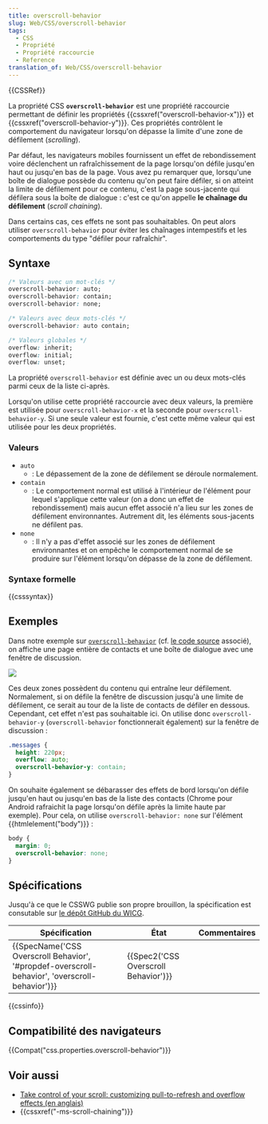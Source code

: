 ```yaml
---
title: overscroll-behavior
slug: Web/CSS/overscroll-behavior
tags:
  - CSS
  - Propriété
  - Propriété raccourcie
  - Reference
translation_of: Web/CSS/overscroll-behavior
---
```

{{CSSRef}}

La propriété CSS **`overscroll-behavior`** est une propriété raccourcie permettant de définir les propriétés {{cssxref("overscroll-behavior-x")}} et {{cssxref("overscroll-behavior-y")}}. Ces propriétés contrôlent le comportement du navigateur lorsqu'on dépasse la limite d'une zone de défilement (_scrolling_).

Par défaut, les navigateurs mobiles fournissent un effet de rebondissement voire déclenchent un rafraîchissement de la page lorsqu'on défile jusqu'en haut ou jusqu'en bas de la page. Vous avez pu remarquer que, lorsqu'une boîte de dialogue possède du contenu qu'on peut faire défiler, si on atteint la limite de défilement pour ce contenu, c'est la page sous-jacente qui défilera sous la boîte de dialogue : c'est ce qu'on appelle **le chaînage du défilement** (_scroll chaining_).

Dans certains cas, ces effets ne sont pas souhaitables. On peut alors utiliser `overscroll-behavior` pour éviter les chaînages intempestifs et les comportements du type "défiler pour rafraîchir".

## Syntaxe

```css
/* Valeurs avec un mot-clés */
overscroll-behavior: auto;
overscroll-behavior: contain;
overscroll-behavior: none;

/* Valeurs avec deux mots-clés */
overscroll-behavior: auto contain;

/* Valeurs globales */
overflow: inherit;
overflow: initial;
overflow: unset;
```

La propriété `overscroll-behavior` est définie avec un ou deux mots-clés parmi ceux de la liste ci-après.

Lorsqu'on utilise cette propriété raccourcie avec deux valeurs, la première est utilisée pour `overscroll-behavior-x` et la seconde pour `overscroll-behavior-y`. Si une seule valeur est fournie, c'est cette même valeur qui est utilisée pour les deux propriétés.

### Valeurs

- `auto`
  - : Le dépassement de la zone de défilement se déroule normalement.
- `contain`
  - : Le comportement normal est utilisé à l'intérieur de l'élément pour lequel s'applique cette valeur (on a donc un effet de rebondissement) mais aucun effet associé n'a lieu sur les zones de défilement environnantes. Autrement dit, les éléments sous-jacents ne défilent pas.
- `none`
  - : Il n'y a pas d'effet associé sur les zones de défilement environnantes et on empêche le comportement normal de se produire sur l'élément lorsqu'on dépasse de la zone de défilement.

### Syntaxe formelle

{{csssyntax}}

## Exemples

Dans notre exemple sur [`overscroll-behavior`](https://mdn.github.io/css-examples/overscroll-behavior/) (cf. [le code source](https://github.com/mdn/css-examples/tree/master/overscroll-behavior) associé), on affiche une page entière de contacts et une boîte de dialogue avec une fenêtre de discussion.

![](example.png)

Ces deux zones possèdent du contenu qui entraîne leur défilement. Normalement, si on défile la fenêtre de discussion jusqu'à une limite de défilement, ce serait au tour de la liste de contacts de défiler en dessous. Cependant, cet effet n'est pas souhaitable ici. On utilise donc `overscroll-behavior-y` (`overscroll-behavior` fonctionnerait également) sur la fenêtre de discussion :

```css
.messages {
  height: 220px;
  overflow: auto;
  overscroll-behavior-y: contain;
}
```

On souhaite également se débarasser des effets de bord lorsqu'on défile jusqu'en haut ou jusqu'en bas de la liste des contacts (Chrome pour Android rafraichit la page lorsqu'on défile après la limite haute par exemple). Pour cela, on utilise `overscroll-behavior: none` sur l'élément {{htmlelement("body")}} :

```css
body {
  margin: 0;
  overscroll-behavior: none;
}
```

## Spécifications

Jusqu'à ce que le CSSWG publie son propre brouillon, la spécification est consutable sur [le dépôt GitHub du WICG](https://wicg.github.io/overscroll-behavior/).

| Spécification                                                                                                                | État                                             | Commentaires |
| ---------------------------------------------------------------------------------------------------------------------------- | ------------------------------------------------ | ------------ |
| {{SpecName('CSS Overscroll Behavior', '#propdef-overscroll-behavior', 'overscroll-behavior')}} | {{Spec2('CSS Overscroll Behavior')}} |              |

{{cssinfo}}

## Compatibilité des navigateurs

{{Compat("css.properties.overscroll-behavior")}}

## Voir aussi

- [Take control of your scroll: customizing pull-to-refresh and overflow effects (en anglais)](https://developers.google.com/web/updates/2017/11/overscroll-behavior#demo)
- {{cssxref("-ms-scroll-chaining")}}
